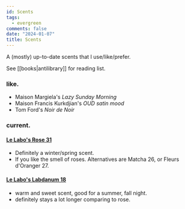 ```yaml
---
id: Scents
tags:
  - evergreen
comments: false
date: "2024-01-07"
title: Scents
---
```


A (mostly) up-to-date scents that I use/like/prefer.

See [[books|antilibrary]] for reading list.

### like.

- Maison Margiela's _Lazy Sunday Morning_
- Maison Francis Kurkdjian's _OUD satin mood_
- Tom Ford's _Noir de Noir_

### current.

#### [Le Labo's Rose 31](https://www.lelabofragrances.ca/rose-31.html?bypass=true&region=CA&locale=EN&gad_source=1)

- Definitely a winter/spring scent.
- If you like the smell of roses. Alternatives are Matcha 26, or Fleurs d'Oranger 27.

#### [Le Labo's Labdanum 18](https://www.lelabofragrances.ca/labdanum-18.html?bypass=true&region=CA&locale=EN&gad_source=1)

- warm and sweet scent, good for a summer, fall night.
- definitely stays a lot longer comparing to rose.
